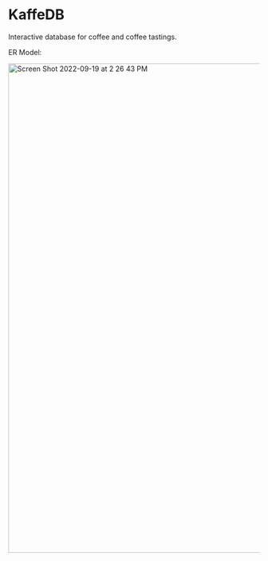 # KaffeDB
Interactive database for coffee and coffee tastings.

ER Model:

<img width="981" alt="Screen Shot 2022-09-19 at 2 26 43 PM" src="https://user-images.githubusercontent.com/10624838/190954400-602ace1d-1fe2-4957-a8ab-abc25696816c.png">
